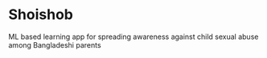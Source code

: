 # Shoishob
ML based learning app for spreading awareness against child sexual abuse among Bangladeshi parents
